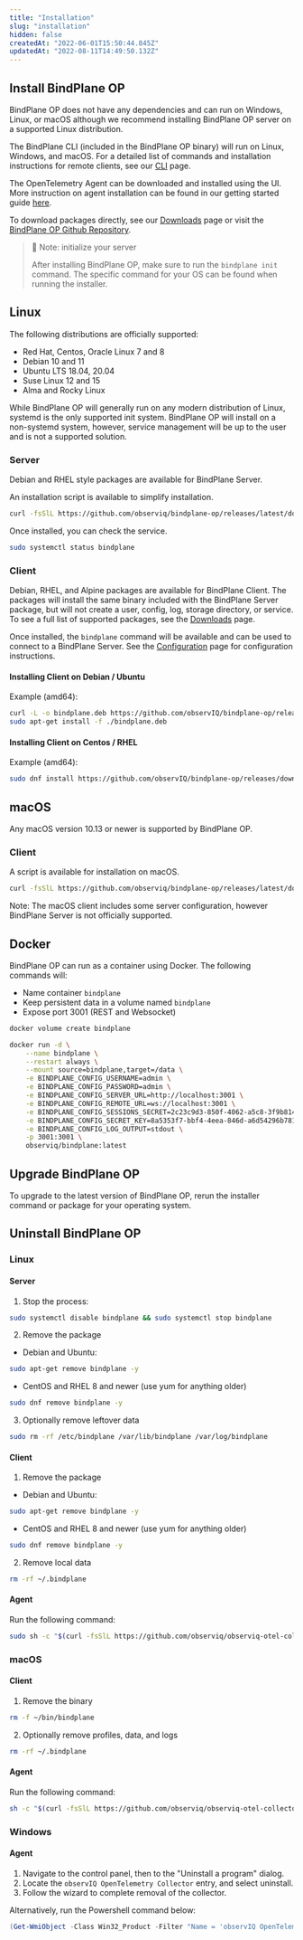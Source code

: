 ```yaml
---
title: "Installation"
slug: "installation"
hidden: false
createdAt: "2022-06-01T15:50:44.845Z"
updatedAt: "2022-08-11T14:49:50.132Z"
---
```

## Install BindPlane OP

BindPlane OP does not have any dependencies and can run on Windows, Linux, or macOS although we recommend installing BindPlane OP server on a supported Linux distribution.

The BindPlane CLI (included in the BindPlane OP binary) will run on Linux, Windows, and macOS. For a detailed list of commands and installation instructions for remote clients, see our [CLI](doc:cli) page.

The OpenTelemetry Agent can be downloaded and installed using the UI. More instruction on agent installation can be found in our getting started guide [here](https://bindplaneop.readme.io/docs/getting-started#step-3-install-an-agent).

To download packages directly, see our [Downloads](doc:downloads) page or visit the [BindPlane OP Github Repository](https://github.com/observIQ/bindplane-op).

> 📘 Note: initialize your server
> 
> After installing BindPlane OP, make sure to run the `bindplane init` command. The specific command for your OS can be found when running the installer.

## Linux

The following distributions are officially supported:

- Red Hat, Centos, Oracle Linux 7 and 8
- Debian 10 and 11
- Ubuntu LTS 18.04, 20.04
- Suse Linux 12 and 15
- Alma and Rocky Linux

While BindPlane OP will generally run on any modern distribution of Linux, systemd is the only supported init system. BindPlane OP will install on a non-systemd system, however, service management will be up to the user and is not a supported solution.

### Server

Debian and RHEL style packages are available for BindPlane Server.

An installation script is available to simplify installation.

```bash
curl -fsSlL https://github.com/observiq/bindplane-op/releases/latest/download/install-linux.sh | bash -s --
```



Once installed, you can check the service.

```bash
sudo systemctl status bindplane
```



### Client

Debian, RHEL, and Alpine packages are available for BindPlane Client. The packages will install the same binary included with the BindPlane Server package, but will not create a user, config, log, storage directory, or service. To see a full list of supported packages, see the [Downloads](doc:downloads) page.

Once installed, the `bindplane` command will be available and can be used to connect to a BindPlane Server. See the [Configuration](doc:configuration) page for configuration instructions.

#### Installing Client on Debian / Ubuntu

Example (amd64):

```bash
curl -L -o bindplane.deb https://github.com/observIQ/bindplane-op/releases/download/v1.0.1/bindplanectl_1.0.1_linux_amd64.deb
sudo apt-get install -f ./bindplane.deb
```



#### Installing Client on Centos / RHEL

Example (amd64):

```bash
sudo dnf install https://github.com/observIQ/bindplane-op/releases/download/v1.0.1/bindplanectl_1.0.1_linux_amd64.rpm
```



## macOS

Any macOS version 10.13 or newer is supported by BindPlane OP.

### Client

A script is available for installation on macOS.

```bash
curl -fsSlL https://github.com/observiq/bindplane-op/releases/latest/download/install-macos.sh | bash -s --
```



Note: The macOS client includes some server configuration, however BindPlane Server is not officially supported.

## Docker

BindPlane OP can run as a container using Docker. The following commands will:

- Name container `bindplane`
- Keep persistent data in a volume named `bindplane`
- Expose port 3001 (REST and Websocket)

```bash
docker volume create bindplane

docker run -d \
    --name bindplane \
    --restart always \
    --mount source=bindplane,target=/data \
    -e BINDPLANE_CONFIG_USERNAME=admin \
    -e BINDPLANE_CONFIG_PASSWORD=admin \
    -e BINDPLANE_CONFIG_SERVER_URL=http://localhost:3001 \
    -e BINDPLANE_CONFIG_REMOTE_URL=ws://localhost:3001 \
    -e BINDPLANE_CONFIG_SESSIONS_SECRET=2c23c9d3-850f-4062-a5c8-3f9b814ae144 \
    -e BINDPLANE_CONFIG_SECRET_KEY=8a5353f7-bbf4-4eea-846d-a6d54296b781 \
    -e BINDPLANE_CONFIG_LOG_OUTPUT=stdout \
    -p 3001:3001 \
    observiq/bindplane:latest
```



## Upgrade BindPlane OP

To upgrade to the latest version of BindPlane OP, rerun the installer command or package for your operating system.

## Uninstall BindPlane OP

### Linux

#### Server

1. Stop the process:

```bash
sudo systemctl disable bindplane && sudo systemctl stop bindplane
```



2. Remove the package

- Debian and Ubuntu:

```bash
sudo apt-get remove bindplane -y
```



- CentOS and RHEL 8 and newer (use yum for anything older)

```bash
sudo dnf remove bindplane -y
```



3. Optionally remove leftover data

```bash
sudo rm -rf /etc/bindplane /var/lib/bindplane /var/log/bindplane
```



#### Client

1. Remove the package

- Debian and Ubuntu:

```bash
sudo apt-get remove bindplane -y
```



- CentOS and RHEL 8 and newer (use yum for anything older)

```bash
sudo dnf remove bindplane -y
```



2. Remove local data

```bash
rm -rf ~/.bindplane
```



#### Agent

Run the following command:

```bash
sudo sh -c "$(curl -fsSlL https://github.com/observiq/observiq-otel-collector/releases/latest/download/install_unix.sh)" install_unix.sh -r
```



### macOS

#### Client

1. Remove the binary

```bash
rm -f ~/bin/bindplane
```



2. Optionally remove profiles, data, and logs

```bash
rm -rf ~/.bindplane
```



#### Agent

Run the following command:

```bash
sh -c "$(curl -fsSlL https://github.com/observiq/observiq-otel-collector/releases/latest/download/install_macos.sh)" install_macos.sh -r
```



### Windows

#### Agent

1. Navigate to the control panel, then to the "Uninstall a program" dialog.
2. Locate the `observIQ OpenTelemetry Collector` entry, and select uninstall.
3. Follow the wizard to complete removal of the collector.

Alternatively, run the Powershell command below:

```powershell
(Get-WmiObject -Class Win32_Product -Filter "Name = 'observIQ OpenTelemetry Collector'").Uninstall()
```